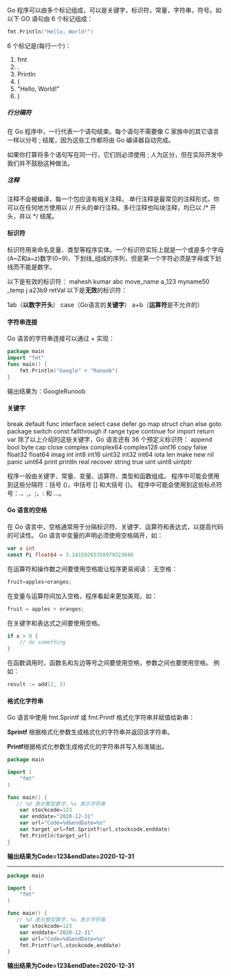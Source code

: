 Go 程序可以由多个标记组成，可以是关键字，标识符，常量，字符串，符号。如以下 GO 语句由 6 个标记组成：
```go
fmt.Println("Hello, World!")
```
6 个标记是(每行一个)：
1. fmt 
2. .
3. Println
4. (
5. "Hello, World!"
6. )

##### 行分隔符
在 Go 程序中，一行代表一个语句结束。每个语句不需要像 C 家族中的其它语言一样以分号 ; 结尾，因为这些工作都将由 Go 编译器自动完成。

如果你打算将多个语句写在同一行，它们则必须使用 ; 人为区分，但在实际开发中我们并不鼓励这种做法。

##### 注释
注释不会被编译，每一个包应该有相关注释。
单行注释是最常见的注释形式，你可以在任何地方使用以 // 开头的单行注释。多行注释也叫块注释，均已以 /* 开头，并以 */ 结尾。

#### 标识符
标识符用来命名变量、类型等程序实体。一个标识符实际上就是一个或是多个字母(A~Z和a~z)数字(0~9)、下划线_组成的序列，但是第一个字符必须是字母或下划线而不能是数字。

以下是有效的标识符：
mahesh   kumar   abc   move_name   a_123
myname50   _temp   j   a23b9   retVal
以下是**无效**的标识符：

1ab（**以数字开头**）
case（Go语言的**关键字**）
a+b（**运算符**是不允许的）

#### 字符串连接
Go 语言的字符串连接可以通过 + 实现：
```go
package main
import "fmt"
func main() {
    fmt.Println("Google" + "Runoob")
}
```
输出结果为：GoogleRunoob

#### 关键字
break	default	func	interface	select
case	defer	go	map	struct
chan	else	goto	package	switch
const	fallthrough	if	range	type
continue	for	import	return	var
除了以上介绍的这些关键字，Go 语言还有 36 个预定义标识符：
append	bool	byte	cap	close	complex	complex64	complex128	uint16
copy	false	float32	float64	imag	int	int8	int16	uint32
int32	int64	iota	len	make	new	nil	panic	uint64
print	println	real	recover	string	true	uint	uint8	uintptr

程序一般由关键字、常量、变量、运算符、类型和函数组成。
程序中可能会使用到这些分隔符：括号 ()，中括号 [] 和大括号 {}。
程序中可能会使用到这些标点符号：.、,、;、: 和 …。

#### Go 语言的空格
在 Go 语言中，空格通常用于分隔标识符、关键字、运算符和表达式，以提高代码的可读性。
Go 语言中变量的声明必须使用空格隔开，如：
```go
var x int
const Pi float64 = 3.14159265358979323846
```
在运算符和操作数之间要使用空格能让程序更易阅读：
无空格：
``` go
fruit=apples+oranges;
```
在变量与运算符间加入空格，程序看起来更加美观，如：
```go
fruit = apples + oranges; 
```
在关键字和表达式之间要使用空格。
```go
if x > 0 {
    // do something
}
```
在函数调用时，函数名和左边等号之间要使用空格，参数之间也要使用空格。
例如：
```go
result := add(2, 3)
```

#### 格式化字符串
Go 语言中使用 fmt.Sprintf 或 fmt.Printf 格式化字符串并赋值给新串：

**Sprintf** 根据格式化参数生成格式化的字符串并返回该字符串。

**Printf**根据格式化参数生成格式化的字符串并写入标准输出。
```go
package main

import (
    "fmt"
)

func main() {
   // %d 表示整型数字，%s 表示字符串
    var stockcode=123
    var enddate="2020-12-31"
    var url="Code=%d&endDate=%s"
    var target_url=fmt.Sprintf(url,stockcode,enddate)
    fmt.Println(target_url)
}
```
**输出结果为Code=123&endDate=2020-12-31**

---

```go
package main

import (
    "fmt"
)

func main() {
   // %d 表示整型数字，%s 表示字符串
    var stockcode=123
    var enddate="2020-12-31"
    var url="Code=%d&endDate=%s"
    fmt.Printf(url,stockcode,enddate)
}
```
**输出结果为Code=123&endDate=2020-12-31**








